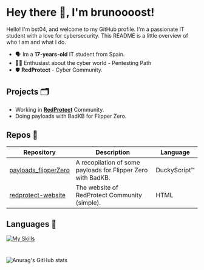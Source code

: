 # Hey there 👋, I'm brunoooost!


Hello! I'm bst04, and welcome to my GitHub profile. I'm a passionate IT student with a love for cybersecurity. This README is a little overview of who I am and what I do.
- 🗣️ Im a **17-years-old** IT student from Spain.
- 👨‍💻 Enthusiast about the cyber world - Pentesting Path
- 🛡️ **RedProtect** - Cyber Community.

## Projects 🗂️
- Working in **[RedProtect](https://info-redprotect.vercel.app)** Community. 
- Doing payloads with BadKB for Flipper Zero.
  
## Repos 📁
|Repository|Description|Language|
|--|-------------------|--|
|[payloads_flipperZero](https://github.com/brunoooost/payloads_flipperZero)|A recopilation of some payloads for Flipper Zero with BadKB. |DuckyScript™|
|[redprotect-website](https://github.com/brunoooost/info.redprotect)|The website of RedProtect Community (simple). |HTML|

## Languages 💾
[![My Skills](https://skillicons.dev/icons?i=py,html,cs,linux,windows,raspberrypi,kali,arduino)](https://skillicons.dev)
#
![Anurag's GitHub stats](https://github-readme-stats.vercel.app/api?username=brunoooost&hide=contribs&show_icons=true&theme=dark)
